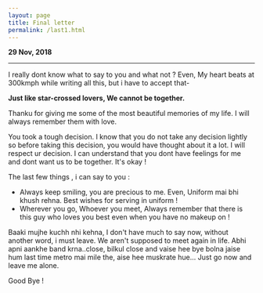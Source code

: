 ```yaml
---
layout: page
title: Final letter
permalink: /last1.html
---
```


**29 Nov, 2018**

---

I really dont know what to say to you and what not ? Even, My heart beats at 300kmph while writing all this, but i have to accept that-

**Just like star-crossed lovers, 
We cannot be together.**

Thanku for giving me some of the most beautiful memories of my life. I will always remember them with love.

You took a tough decision. I know that you do not take any decision lightly so before taking this decision, you would have thought about it a lot. I will respect ur decision. I can understand that you dont have feelings for me and dont want us to be together. It's okay ! 

The last few things , i can say to you :

+ Always keep smiling, you are precious to me. Even, Uniform mai bhi khush rehna. Best wishes for serving in uniform !
+ Wherever you go, Whoever you meet, Always remember that there is this guy who loves you best even when you have no makeup on !

Baaki mujhe kuchh nhi kehna, I don't have much to say now, without another word, i must leave. We aren't supposed to meet again in life. Abhi apni aankhe band krna..close, bilkul close and vaise hee bye bolna jaise hum last time metro mai mile the, aise hee muskrate hue... Just go now and leave me alone.

Good Bye !<br>
